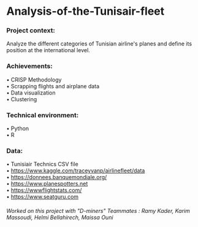# Analysis-of-the-Tunisair-fleet
  
### Project context:  
  
Analyze the different categories of Tunisian airline's planes and define its position at the international level.  
  
### Achievements:  
• CRISP Methodology  
• Scrapping flights and airplane data  
• Data visualization  
• Clustering  
### Technical environment:  
• Python  
• R  

### Data:  
• Tunisiair Technics CSV file   
• https://www.kaggle.com/traceyvanp/airlinefleet/data   
• https://donnees.banquemondiale.org/  
• https://www.planespotters.net  
• https://wwwflightstats.com/  
• https://www.seatguru.com   
    
  ###### Worked on this project with "D-miners" Teammates : Ramy Kader, Karim Massoudi, Helmi Bellahirech, Maissa Ouni 
